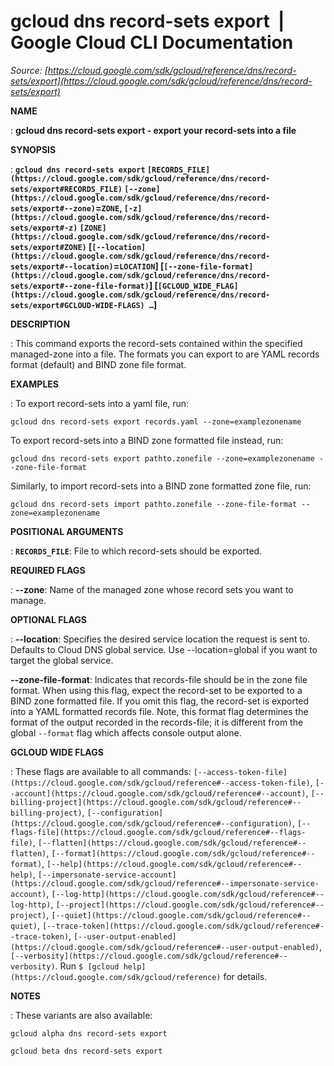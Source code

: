 # gcloud dns record-sets export  |  Google Cloud CLI Documentation

*Source: [https://cloud.google.com/sdk/gcloud/reference/dns/record-sets/export](https://cloud.google.com/sdk/gcloud/reference/dns/record-sets/export)*

**NAME**

: **gcloud dns record-sets export - export your record-sets into a file**

**SYNOPSIS**

: **`gcloud dns record-sets export` `[RECORDS_FILE](https://cloud.google.com/sdk/gcloud/reference/dns/record-sets/export#RECORDS_FILE)` `[--zone](https://cloud.google.com/sdk/gcloud/reference/dns/record-sets/export#--zone)`=`ZONE`, `[-z](https://cloud.google.com/sdk/gcloud/reference/dns/record-sets/export#-z)` `[ZONE](https://cloud.google.com/sdk/gcloud/reference/dns/record-sets/export#ZONE)` [`[--location](https://cloud.google.com/sdk/gcloud/reference/dns/record-sets/export#--location)`=`LOCATION`] [`[--zone-file-format](https://cloud.google.com/sdk/gcloud/reference/dns/record-sets/export#--zone-file-format)`] [`[GCLOUD_WIDE_FLAG](https://cloud.google.com/sdk/gcloud/reference/dns/record-sets/export#GCLOUD-WIDE-FLAGS) …`]**

**DESCRIPTION**

: This command exports the record-sets contained within the specified managed-zone
into a file. The formats you can export to are YAML records format (default) and
BIND zone file format.

**EXAMPLES**

: To export record-sets into a yaml file, run:

```
gcloud dns record-sets export records.yaml --zone=examplezonename
```

To export record-sets into a BIND zone formatted file instead, run:

```
gcloud dns record-sets export pathto.zonefile --zone=examplezonename --zone-file-format
```

Similarly, to import record-sets into a BIND zone formatted zone file, run:

```
gcloud dns record-sets import pathto.zonefile --zone-file-format --zone=examplezonename
```

**POSITIONAL ARGUMENTS**

: **`RECORDS_FILE`**:
File to which record-sets should be exported.

**REQUIRED FLAGS**

: **--zone**:
Name of the managed zone whose record sets you want to manage.

**OPTIONAL FLAGS**

: **--location**:
Specifies the desired service location the request is sent to. Defaults to Cloud
DNS global service. Use --location=global if you want to target the global
service.

**--zone-file-format**:
Indicates that records-file should be in the zone file format. When using this
flag, expect the record-set to be exported to a BIND zone formatted file. If you
omit this flag, the record-set is exported into a YAML formatted records file.
Note, this format flag determines the format of the output recorded in the
records-file; it is different from the global `--format` flag which
affects console output alone.

**GCLOUD WIDE FLAGS**

: These flags are available to all commands: `[--access-token-file](https://cloud.google.com/sdk/gcloud/reference#--access-token-file)`,
`[--account](https://cloud.google.com/sdk/gcloud/reference#--account)`, `[--billing-project](https://cloud.google.com/sdk/gcloud/reference#--billing-project)`,
`[--configuration](https://cloud.google.com/sdk/gcloud/reference#--configuration)`,
`[--flags-file](https://cloud.google.com/sdk/gcloud/reference#--flags-file)`,
`[--flatten](https://cloud.google.com/sdk/gcloud/reference#--flatten)`, `[--format](https://cloud.google.com/sdk/gcloud/reference#--format)`, `[--help](https://cloud.google.com/sdk/gcloud/reference#--help)`, `[--impersonate-service-account](https://cloud.google.com/sdk/gcloud/reference#--impersonate-service-account)`,
`[--log-http](https://cloud.google.com/sdk/gcloud/reference#--log-http)`,
`[--project](https://cloud.google.com/sdk/gcloud/reference#--project)`, `[--quiet](https://cloud.google.com/sdk/gcloud/reference#--quiet)`, `[--trace-token](https://cloud.google.com/sdk/gcloud/reference#--trace-token)`, `[--user-output-enabled](https://cloud.google.com/sdk/gcloud/reference#--user-output-enabled)`,
`[--verbosity](https://cloud.google.com/sdk/gcloud/reference#--verbosity)`.
Run `$ [gcloud help](https://cloud.google.com/sdk/gcloud/reference)` for details.

**NOTES**

: These variants are also available:

```
gcloud alpha dns record-sets export
```

```
gcloud beta dns record-sets export
```